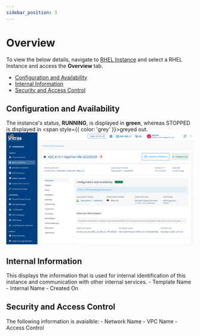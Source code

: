 ```yaml
---
sidebar_position: 3
---
```

# Overview

To view the below details, navigate to [RHEL Instance](AboutRHELInstances.md) and select a RHEL Instance and access the **Overview** tab.
- [Configuration and Availability](#configuration-and-availability)
- [Internal Information](#internal-information)
- [Security and Access Control](#security-and-access-control)
## Configuration and Availability
The instance's status, **RUNNING**, is displayed in <span class="green">**green**</span>, whereas STOPPED is displayed in <span style={{ color: 'grey' }}>greyed </span>out.
![powerrhel](img/powerrhel.png)
## Internal Information
This displays the information that is used for internal identification of this instance and communication with other internal services.
    - Template Name
    -  Internal Name
    -  Created On
## Security and Access Control
The following information is avaialble:
	- Network Name
	- VPC Name
	- Access Control





